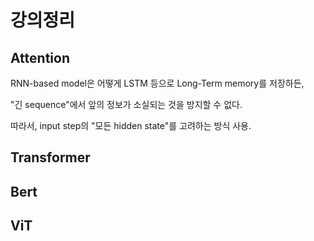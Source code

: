 # 강의정리

## Attention

RNN-based model은 어떻게 LSTM 등으로 Long-Term memory를 저장하든,

"긴 sequence"에서 앞의 정보가 소실되는 것을 방지할 수 없다.

따라서, input step의 "모든 hidden state"를 고려하는 방식 사용.

## Transformer

## Bert

## ViT
